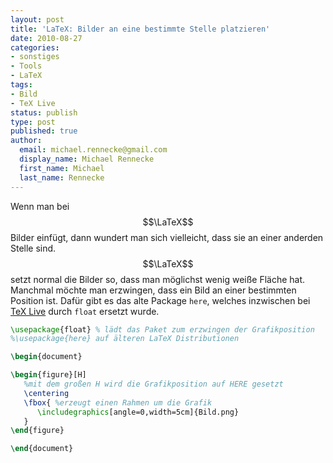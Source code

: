 ```yaml
---
layout: post
title: 'LaTeX: Bilder an eine bestimmte Stelle platzieren'
date: 2010-08-27
categories:
- sonstiges
- Tools
- LaTeX
tags:
- Bild
- TeX Live
status: publish
type: post
published: true
author:
  email: michael.rennecke@gmail.com
  display_name: Michael Rennecke
  first_name: Michael
  last_name: Rennecke
---
```



Wenn man bei $$\LaTeX$$  Bilder einfügt, dann wundert man sich vielleicht, dass sie an einer anderden Stelle sind.
$$\LaTeX$$  setzt normal die Bilder so, dass man möglichst wenig weiße Fläche hat. Manchmal möchte man erzwingen,
dass ein Bild an einer bestimmten Position ist. Dafür gibt es das alte Package `here`, welches inzwischen
bei [TeX Live](http://tug.org/texlive/) durch `float` ersetzt wurde.


``` latex
\usepackage{float} % lädt das Paket zum erzwingen der Grafikposition
%\usepackage{here} auf älteren LaTeX Distributionen

\begin{document}

\begin{figure}[H]
   %mit dem großen H wird die Grafikposition auf HERE gesetzt
   \centering
   \fbox{ %erzeugt einen Rahmen um die Grafik
      \includegraphics[angle=0,width=5cm]{Bild.png}
   }
\end{figure}

\end{document}
```

